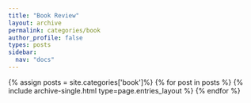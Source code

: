 ```yaml
---
title: "Book Review"
layout: archive
permalink: categories/book
author_profile: false
types: posts
sidebar:
  nav: "docs"
---
```


{% assign posts = site.categories['book']%}
{% for post in posts %}
  {% include archive-single.html type=page.entries_layout %}
{% endfor %}